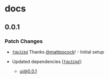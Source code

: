 # docs

## 0.0.1

### Patch Changes

- [`fde324d`](https://github.com/mattpocock/turborepo-stately-demo/commit/fde324d55f25f13e6b14643281ac068bc168c7b3) Thanks [@mattpocock](https://github.com/mattpocock)! - Initial setup

- Updated dependencies [[`fde324d`](https://github.com/mattpocock/turborepo-stately-demo/commit/fde324d55f25f13e6b14643281ac068bc168c7b3)]:
  - ui@0.0.1
